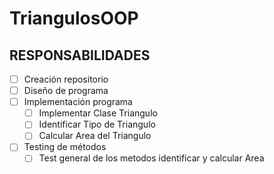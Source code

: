 # TriangulosOOP

## RESPONSABILIDADES
- [ ] Creación repositorio
- [ ] Diseño de programa
- [ ] Implementación programa
  - [ ] Implementar Clase Triangulo
  - [ ] Identificar Tipo de Triangulo
  - [ ] Calcular Area del Triangulo
- [ ] Testing de métodos
  - [ ] Test general de los metodos identificar y calcular Area   
